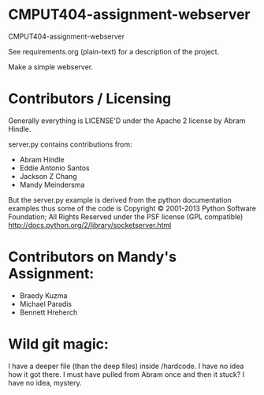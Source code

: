 CMPUT404-assignment-webserver
=============================

CMPUT404-assignment-webserver

See requirements.org (plain-text) for a description of the project.

Make a simple webserver.

Contributors / Licensing
========================

Generally everything is LICENSE'D under the Apache 2 license by Abram Hindle.

server.py contains contributions from:

* Abram Hindle
* Eddie Antonio Santos
* Jackson Z Chang
* Mandy Meindersma

But the server.py example is derived from the python documentation
examples thus some of the code is Copyright © 2001-2013 Python
Software Foundation; All Rights Reserved under the PSF license (GPL
compatible) http://docs.python.org/2/library/socketserver.html

Contributors on Mandy's Assignment:
==================================
* Braedy Kuzma
* Michael Paradis
* Bennett Hreherch

Wild git magic:
===============
I have a deeper file (than the deep files) inside /hardcode. I have no idea how it got there. I must have pulled from Abram once and then it stuck? I have no idea, mystery. 
